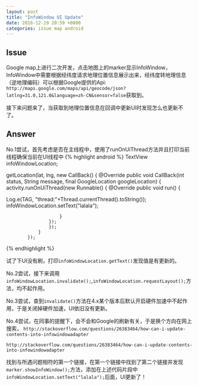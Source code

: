 ```yaml
---
layout: post
title: "InfoWindow UI Update"
date: 2016-12-19 20:59 +0800
categories: issue map android
---
```

## Issue
Google map上进行二次开发，点击地图上的marker显示InfoWindow，InfoWindow中需要根据经纬度请求地理位置信息展示出来，经纬度转地理信息（逆地理编码）可以根据Google提供的Api:
`http://maps.google.com/maps/api/geocode/json?latlng=31.0,121.0&language=zh-CN&sensor=false`获取到。

接下来问题来了，当获取到地理位置信息在回调中更新UI时发现怎么也更新不了。

## Answer
No.1尝试，首先考虑是否在主线程中，使用了runOnUiThread方法并且打印当前线程确保当前在UI线程中
{% highlight android %}
TextView infoWindowLocation;

getLocation(lat, lng, new CallBack() {
                @Override
                public void CallBack(int status, String message, final GoogleLocation googleLocation) {
activity.runOnUiThread(new Runnable() {
                        @Override
                        public void run() {
                        
Log.e(TAG, "thread:"+Thread.currentThread().toString());  
                          infoWindowLocation.setText("lalala");
                            
                        }
                    });
                    });
                }
            });
{% endhighlight %}                    

试了下UI没有刷，打印`infoWindowLocation.getText()`发现值是有更新的。

No.2尝试，接下来调用`infoWindowLocation.invalidate();`,`infoWindowLocation.requestLayout();`方法，均不起作用。

No.3尝试，查到`invalidate()`方法在4.x某个版本后默认开启硬件加速中不起作用，于是关闭掉硬件加速，UI依旧没有更新。

No.4尝试，在同事的提醒下，会不会和Google的刷新有关，于是换个方向在网上搜索，
`http://stackoverflow.com/questions/26383464/how-can-i-update-contents-into-infowindowadapter`

`http://stackoverflow.com/questions/26383464/how-can-i-update-contents-into-infowindowadapter`

找到与所遇问题相符的第一个链接，在第一个链接中找到了第二个链接并发现`marker.showInfoWindow();`方法，添加在上述代码片段中`infoWindowLocation.setText("lalala");`后面，UI更新了！